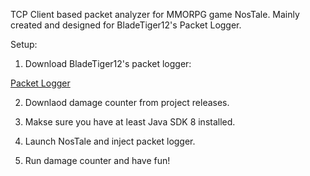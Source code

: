 TCP Client based packet analyzer for MMORPG game NosTale. 
Mainly created and designed for BladeTiger12's Packet Logger.

Setup:

1. Download BladeTiger12's packet logger:

[Packet Logger](https://www.elitepvpers.com/forum/nostale-hacks-bots-cheats-exploits/4297215-release-packetlogger.html)

2. Downlaod damage counter from project releases. 

3. Makse sure you have at least Java SDK 8 installed.

4. Launch NosTale and inject packet logger.

5. Run damage counter and have fun!
